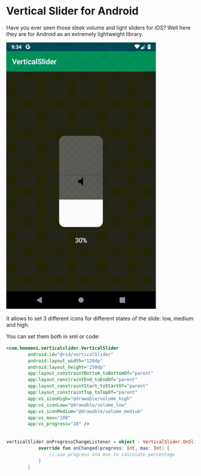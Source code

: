# Vertical Slider for Android

Have you ever seen those sleek volume and light sliders for iOS? Well here they are for Android as an extremely lightweight library.

![Showcase](showcase.gif)

It allows to set 3 different icons for different states of the slide: low, medium and high.

You can set them both in xml or code:

```xml
<com.hmomeni.verticalslider.VerticalSlider
        android:id="@+id/verticalSlider"
        android:layout_width="120dp"
        android:layout_height="250dp"
        app:layout_constraintBottom_toBottomOf="parent"
        app:layout_constraintEnd_toEndOf="parent"
        app:layout_constraintStart_toStartOf="parent"
        app:layout_constraintTop_toTopOf="parent"
        app:vs_iconHigh="@drawable/volume_high"
        app:vs_iconLow="@drawable/volume_low"
        app:vs_iconMedium="@drawable/volume_medium"
        app:vs_max="100"
        app:vs_progress="10" />
```

```kotlin

verticalSlider.onProgressChangeListener = object : VerticalSlider.OnSliderProgressChangeListener {
            override fun onChanged(progress: Int, max: Int) {
                // use progress and max to calculate percentage
            }
        }
```